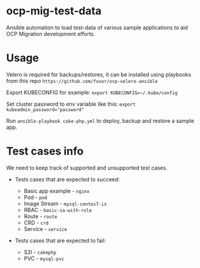 # ocp-mig-test-data
Ansible automation to load test-data of various sample applications to aid OCP Migration development efforts.

# Usage
Velero is required for backups/restores, it can be installed using playbooks from this repo ```https://github.com/fusor/ocp-velero-ansible```

Export KUBECONFIG for example: ```export KUBECONFIG=~/.kube/config```

Set cluster password to env variable like this:
```export kubeadmin_password="password"```

Run ```ansible-playbook cake-php.yml``` to deploy, backup and restore a sample app.

# Test cases info

We need to keep track of supported and unsupported test cases.

* Tests cases that are expected to succeed:

  - Basic app example -  ```nginx```
  - Pod - ```pod```
  - Image Stream - ```mysql-centos7-is```
  - RBAC - ```basic-sa-with-role```
  - Route - ```route```
  - CRD - ```crd```
  - Service - ```service```

* Tests cases that are expected to fail:

  - S2I - ```cakephp```
  - PVC - ```mysql-pvc```
